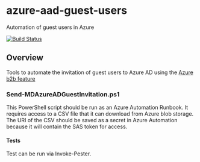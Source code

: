# azure-aad-guest-users
Automation of guest users in Azure

[![Build Status](https://matthewjdavis111.visualstudio.com/azure-aad-guest-users/_apis/build/status/MatthewJDavis.azure-aad-guest-users?branchName=master)](https://matthewjdavis111.visualstudio.com/azure-aad-guest-users/_build/latest?definitionId=17&branchName=master)

## Overview

Tools to automate the invitation of guest users to Azure AD using the [Azure b2b feature]

### Send-MDAzureADGuestInvitation.ps1

This PowerShell script should be run as an Azure Automation Runbook. It requires access to a CSV file that it can download from Azure blob storage.
The URI of the CSV should be saved as a secret in Azure Automation because it will contain the SAS token for access.

#### Tests

Test can be run via Invoke-Pester.


[Azure b2b feature]: https://docs.microsoft.com/en-us/azure/active-directory/b2b/what-is-b2b